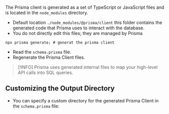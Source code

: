 The Prisma client is generated as a set of TypeScript or JavaScript files and is located in the `node_modules` directory.
- Default location `./node_modules/@prisma/client` this folder contains the generated code that Prisma uses to interact with the database.
- You do not directly edit this files; they are managed by Prisma

```shell
npx prisma generate; # generat the prisma client
```
- Read the `schema.prisma` file.
- Regenerate the Prisma Client files.

> [!INFO] Prisma uses generated internal files to map your high-level API calls into SQL queries.

## Customizing the Output Directory
- You can specify a custom directory for the generated Prisma Client in the `schema.prisma` file:
```js
```